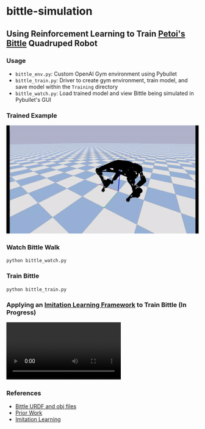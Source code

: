 # bittle-simulation

## Using Reinforcement Learning to Train [Petoi's Bittle](https://bittle.petoi.com/) Quadruped Robot

### Usage
- `bittle_env.py`: Custom OpenAI Gym environment using Pybullet
- `bittle_train.py`: Driver to create gym environment, train model, and save model within the `Training` directory
- `bittle_watch.py`: Load trained model and view Bittle being simulated in Pybullet's GUI

### Trained Example
![](Captures/Bittle_PPOModel81_2.gif)

### Watch Bittle Walk
```commandline
python bittle_watch.py
```
### Train Bittle
```commandline
python bittle_train.py
```
### Applying an [Imitation Learning Framework](https://xbpeng.github.io/projects/Robotic_Imitation/index.html) to Train Bittle (In Progress)
![](Captures/imitation_learning_bittle1.mp4)

### References
- [Bittle URDF and obj files](https://github.com/AIWintermuteAI/Bittle_URDF)
- [Prior Work](https://github.com/ger01d/opencat-gym)
- [Imitation Learning](https://github.com/google-research/motion_imitation)
